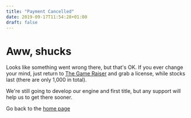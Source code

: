 ```yaml
---
title: "Payment Cancelled"
date: 2019-09-17T11:54:28+01:00
draft: false
---
```


# Aww, shucks

Looks like something went wrong there, but that's OK. If you ever
change your mind, just return to [The Game Raiser](/the-game-raiser/) and
grab a license, while stocks last (there are only 1,000 in total).

We're still going to develop our engine and first title, but any support
will help us to get there sooner.

Go back to the [home page](/)
